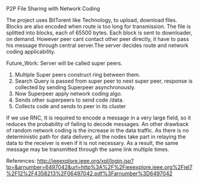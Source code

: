 P2P File Sharing with Network Coding

The project uses BitTorent like Technology, to upload, download files. Blocks are also encoded when route is too long for transmission.
The file is splitted into blocks, each of 65500 bytes. Each block is sent to downloader, on demand. However peer cant contact other peer directly, it have to pass his message through central server.The server decides route and network coding applicability.


Future_Work:
Server will be called super peers.
1. Multiple Super peers construct ring between them.
2. Search Query is passed from super peer to next super peer, response is collected by sending Superpeer asynchronously.
3. Now Superpeer apply network coding algo.
4. Sends other superpeers to send code /data.
5. Collects code and sends to peer in its cluster



If we use RNC, It is required to encode a message in a very large field, so it reduces the probability of failing to decode messages. An other drawback of random network coding is the increase in the data traffic. As there is no deterministic path for data delivery, all the nodes take part in relaying the data to the receiver is even if it is not necessary. As a result, the same message may be transmitted through the same link multiple times.

References:
http://ieeexplore.ieee.org/xpl/login.jsp?tp=&arnumber=6497042&url=http%3A%2F%2Fieeexplore.ieee.org%2Fiel7%2F12%2F4358213%2F06497042.pdf%3Farnumber%3D6497042
